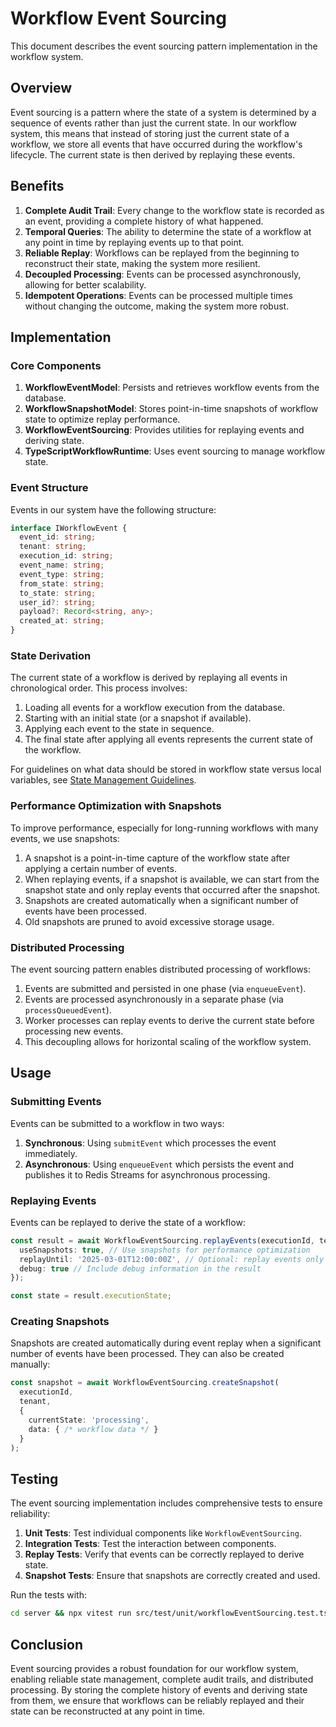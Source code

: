 # Workflow Event Sourcing

This document describes the event sourcing pattern implementation in the workflow system.

## Overview

Event sourcing is a pattern where the state of a system is determined by a sequence of events rather than just the current state. In our workflow system, this means that instead of storing just the current state of a workflow, we store all events that have occurred during the workflow's lifecycle. The current state is then derived by replaying these events.

## Benefits

1. **Complete Audit Trail**: Every change to the workflow state is recorded as an event, providing a complete history of what happened.
2. **Temporal Queries**: The ability to determine the state of a workflow at any point in time by replaying events up to that point.
3. **Reliable Replay**: Workflows can be replayed from the beginning to reconstruct their state, making the system more resilient.
4. **Decoupled Processing**: Events can be processed asynchronously, allowing for better scalability.
5. **Idempotent Operations**: Events can be processed multiple times without changing the outcome, making the system more robust.

## Implementation

### Core Components

1. **WorkflowEventModel**: Persists and retrieves workflow events from the database.
2. **WorkflowSnapshotModel**: Stores point-in-time snapshots of workflow state to optimize replay performance.
3. **WorkflowEventSourcing**: Provides utilities for replaying events and deriving state.
4. **TypeScriptWorkflowRuntime**: Uses event sourcing to manage workflow state.

### Event Structure

Events in our system have the following structure:

```typescript
interface IWorkflowEvent {
  event_id: string;
  tenant: string;
  execution_id: string;
  event_name: string;
  event_type: string;
  from_state: string;
  to_state: string;
  user_id?: string;
  payload?: Record<string, any>;
  created_at: string;
}
```

### State Derivation

The current state of a workflow is derived by replaying all events in chronological order. This process involves:

1. Loading all events for a workflow execution from the database.
2. Starting with an initial state (or a snapshot if available).
3. Applying each event to the state in sequence.
4. The final state after applying all events represents the current state of the workflow.

For guidelines on what data should be stored in workflow state versus local variables, see [State Management Guidelines](state-management-guidelines.md).

### Performance Optimization with Snapshots

To improve performance, especially for long-running workflows with many events, we use snapshots:

1. A snapshot is a point-in-time capture of the workflow state after applying a certain number of events.
2. When replaying events, if a snapshot is available, we can start from the snapshot state and only replay events that occurred after the snapshot.
3. Snapshots are created automatically when a significant number of events have been processed.
4. Old snapshots are pruned to avoid excessive storage usage.

### Distributed Processing

The event sourcing pattern enables distributed processing of workflows:

1. Events are submitted and persisted in one phase (via `enqueueEvent`).
2. Events are processed asynchronously in a separate phase (via `processQueuedEvent`).
3. Worker processes can replay events to derive the current state before processing new events.
4. This decoupling allows for horizontal scaling of the workflow system.

## Usage

### Submitting Events

Events can be submitted to a workflow in two ways:

1. **Synchronous**: Using `submitEvent` which processes the event immediately.
2. **Asynchronous**: Using `enqueueEvent` which persists the event and publishes it to Redis Streams for asynchronous processing.

### Replaying Events

Events can be replayed to derive the state of a workflow:

```typescript
const result = await WorkflowEventSourcing.replayEvents(executionId, tenant, {
  useSnapshots: true, // Use snapshots for performance optimization
  replayUntil: '2025-03-01T12:00:00Z', // Optional: replay events only up to this point
  debug: true // Include debug information in the result
});

const state = result.executionState;
```

### Creating Snapshots

Snapshots are created automatically during event replay when a significant number of events have been processed. They can also be created manually:

```typescript
const snapshot = await WorkflowEventSourcing.createSnapshot(
  executionId,
  tenant,
  {
    currentState: 'processing',
    data: { /* workflow data */ }
  }
);
```

## Testing

The event sourcing implementation includes comprehensive tests to ensure reliability:

1. **Unit Tests**: Test individual components like `WorkflowEventSourcing`.
2. **Integration Tests**: Test the interaction between components.
3. **Replay Tests**: Verify that events can be correctly replayed to derive state.
4. **Snapshot Tests**: Ensure that snapshots are correctly created and used.

Run the tests with:

```bash
cd server && npx vitest run src/test/unit/workflowEventSourcing.test.ts
```

## Conclusion

Event sourcing provides a robust foundation for our workflow system, enabling reliable state management, complete audit trails, and distributed processing. By storing the complete history of events and deriving state from them, we ensure that workflows can be reliably replayed and their state can be reconstructed at any point in time.